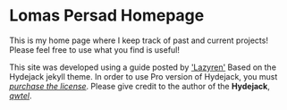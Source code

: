 # Lomas Persad Homepage 

This is my home page where I keep track of past and current projects!
Please feel free to use what you find is useful!


This site was developed using a guide posted by ['Lazyren'](https://lazyren.github.io/about/)
Based on the Hydejack jekyll theme. In order to use Pro version of Hydejack, you must *[purchase the license](https://hydejack.com/download/)*.
Please give credit to the author of the **Hydejack**, *[qwtel](https://github.com/qwtel)*.




